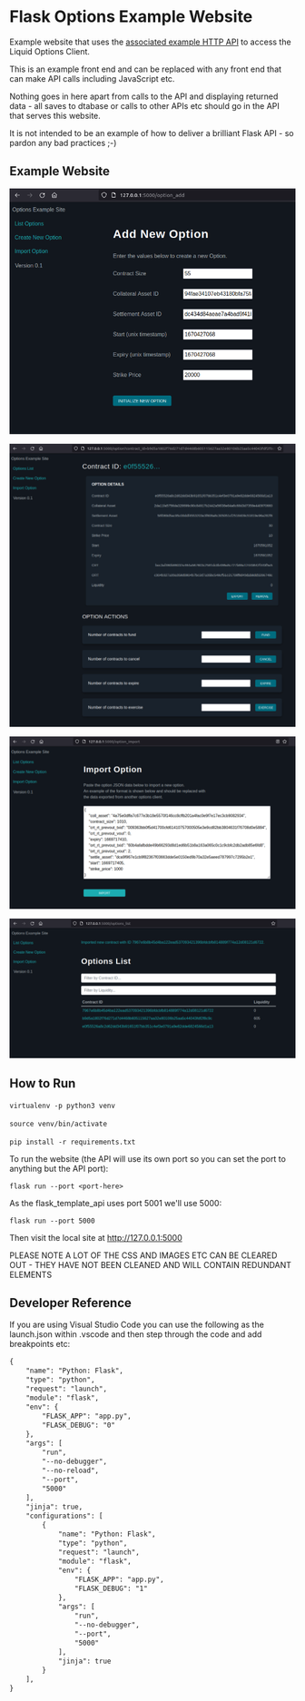 # Flask Options Example Website

Example website that uses the [associated example HTTP API](https://github.com/wintercooled/flask_options_example_api) to access the Liquid Options Client.

This is an example front end and can be replaced with any front end that can make API calls including JavaScript etc.

Nothing goes in here apart from calls to the API and displaying returned data - all saves to dtabase or calls to other APIs etc should go in the API that serves this website.

It is not intended to be an example of how to deliver a brilliant Flask API - so pardon any bad practices ;-)

## Example Website

![New Option](github_images/option_new.png)

![Option Actions](github_images/option_actions.png)

![Option Actions](github_images/option_import.png)

![Option List](github_images/option_list.png)

## How to Run
```
virtualenv -p python3 venv

source venv/bin/activate

pip install -r requirements.txt
```

To run the website (the API will use its own port so you can set the port to anything but the API port):

```
flask run --port <port-here>
```

As the flask_template_api uses port 5001 we'll use 5000:

```
flask run --port 5000
```

Then visit the local site at http://127.0.0.1:5000

PLEASE NOTE A LOT OF THE CSS AND IMAGES ETC CAN BE CLEARED OUT - THEY HAVE NOT BEEN CLEANED AND WILL CONTAIN REDUNDANT ELEMENTS

## Developer Reference

If you are using Visual Studio Code you can use the following as the launch.json within .vscode and then step through the code and add breakpoints etc:

```
{
    "name": "Python: Flask",
    "type": "python",
    "request": "launch",
    "module": "flask",
    "env": {
        "FLASK_APP": "app.py",
        "FLASK_DEBUG": "0"
    },
    "args": [
        "run",
        "--no-debugger",
        "--no-reload",
        "--port",
        "5000"
    ],
    "jinja": true,
    "configurations": [
        {
            "name": "Python: Flask",
            "type": "python",
            "request": "launch",
            "module": "flask",
            "env": {
                "FLASK_APP": "app.py",
                "FLASK_DEBUG": "1"
            },
            "args": [
                "run",
                "--no-debugger",
                "--port",
                "5000"
            ],
            "jinja": true
        }
    ],
}
```
